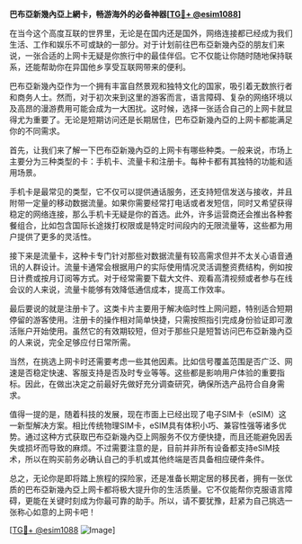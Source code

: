 **巴布亞新幾內亞上網卡，畅游海外的必备神器[[TG💪+ @esim1088](https://t.me/s/esim1088)]**

在当今这个高度互联的世界里，无论是在国内还是国外，网络连接都已经成为我们生活、工作和娱乐不可或缺的一部分。对于计划前往巴布亞新幾內亞的朋友们来说，一张合适的上网卡无疑是你旅行中的最佳伴侣。它不仅能让你随时随地保持联系，还能帮助你在异国他乡享受互联网带来的便利。

巴布亞新幾內亞作为一个拥有丰富自然景观和独特文化的国家，吸引着无数旅行者和商务人士。然而，对于初次来到这里的游客而言，语言障碍、复杂的网络环境以及高昂的漫游费用可能会成为一大困扰。这时候，选择一张适合自己的上网卡就显得尤为重要了。无论是短期访问还是长期居住，巴布亞新幾內亞的上网卡都能满足你的不同需求。

首先，让我们来了解一下巴布亞新幾內亞的上网卡有哪些种类。一般来说，市场上主要分为三种类型的卡：手机卡、流量卡和注册卡。每种卡都有其独特的功能和适用场景。

手机卡是最常见的类型，它不仅可以提供通话服务，还支持短信发送与接收，并且附带一定量的移动数据流量。如果你需要经常打电话或者发短信，同时又希望获得稳定的网络连接，那么手机卡无疑是你的首选。此外，许多运营商还会推出各种套餐组合，比如包含国际长途拨打权限或是特定时间段内的无限流量等，这些都为用户提供了更多的灵活性。

接下来是流量卡，这种卡专门针对那些对数据流量有较高需求但并不太关心语音通讯的人群设计。流量卡通常会根据用户的实际使用情况灵活调整资费结构，例如按日计费或按月订阅等方式。对于经常需要下载大文件、观看高清视频或者参与在线会议的人来说，流量卡能够有效降低通信成本，提高工作效率。

最后要说的就是注册卡了。这类卡片主要用于解决临时性上网问题，特别适合短期停留的游客使用。注册卡的操作相对简单快捷，只需按照指引完成身份验证即可激活账户开始使用。虽然它的有效期较短，但对于那些只是短暂访问巴布亞新幾內亞的人来说，完全足够应付日常所需。

当然，在挑选上网卡时还需要考虑一些其他因素。比如信号覆盖范围是否广泛、网速是否稳定快速、客服支持是否及时专业等等。这些都是影响用户体验的重要指标。因此，在做出决定之前最好先做好充分调查研究，确保所选产品符合自身需求。

值得一提的是，随着科技的发展，现在市面上已经出现了电子SIM卡（eSIM）这一新型解决方案。相比传统物理SIM卡，eSIM具有体积小巧、兼容性强等诸多优势。通过这种方式获取巴布亞新幾內亞上网服务不仅方便快捷，而且还能避免因丢失或损坏而导致的麻烦。不过需要注意的是，目前并非所有设备都支持eSIM技术，所以在购买前务必确认自己的手机或其他终端是否具备相应硬件条件。

总之，无论你是即将踏上旅程的探险家，还是准备长期定居的移民者，拥有一张优质的巴布亞新幾內亞上网卡都将极大提升你的生活质量。它不仅能帮你克服语言障碍，更能在关键时刻成为你最可靠的助手。所以，请不要犹豫，赶紧为自己挑选一张称心如意的上网卡吧！

[[TG💪+ @esim1088](https://t.me/s/esim1088) ![Image](https://i.postimg.cc/4NQfJmqS/Snipaste-2025-05-13-00-14-12.png)]